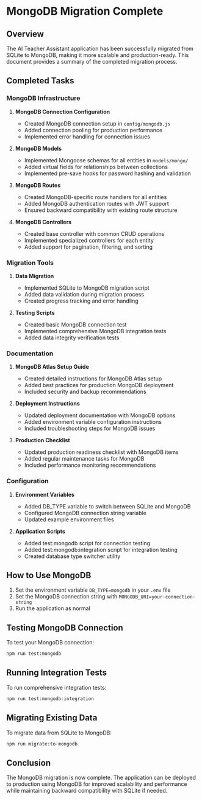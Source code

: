 # MongoDB Migration Complete

## Overview

The AI Teacher Assistant application has been successfully migrated from SQLite to MongoDB, making it more scalable and production-ready. This document provides a summary of the completed migration process.

## Completed Tasks

### MongoDB Infrastructure

1. **MongoDB Connection Configuration**
   - Created MongoDB connection setup in `config/mongodb.js`
   - Added connection pooling for production performance
   - Implemented error handling for connection issues

2. **MongoDB Models**
   - Implemented Mongoose schemas for all entities in `models/mongo/`
   - Added virtual fields for relationships between collections
   - Implemented pre-save hooks for password hashing and validation

3. **MongoDB Routes**
   - Created MongoDB-specific route handlers for all entities
   - Added MongoDB authentication routes with JWT support
   - Ensured backward compatibility with existing route structure

4. **MongoDB Controllers**
   - Created base controller with common CRUD operations
   - Implemented specialized controllers for each entity
   - Added support for pagination, filtering, and sorting

### Migration Tools

1. **Data Migration**
   - Implemented SQLite to MongoDB migration script
   - Added data validation during migration process
   - Created progress tracking and error handling

2. **Testing Scripts**
   - Created basic MongoDB connection test
   - Implemented comprehensive MongoDB integration tests
   - Added data integrity verification tests

### Documentation

1. **MongoDB Atlas Setup Guide**
   - Created detailed instructions for MongoDB Atlas setup
   - Added best practices for production MongoDB deployment
   - Included security and backup recommendations

2. **Deployment Instructions**
   - Updated deployment documentation with MongoDB options
   - Added environment variable configuration instructions
   - Included troubleshooting steps for MongoDB issues

3. **Production Checklist**
   - Updated production readiness checklist with MongoDB items
   - Added regular maintenance tasks for MongoDB
   - Included performance monitoring recommendations

### Configuration

1. **Environment Variables**
   - Added DB_TYPE variable to switch between SQLite and MongoDB
   - Configured MongoDB connection string variable
   - Updated example environment files

2. **Application Scripts**
   - Added test:mongodb script for connection testing
   - Added test:mongodb:integration script for integration testing
   - Created database type switcher utility

## How to Use MongoDB

1. Set the environment variable `DB_TYPE=mongodb` in your `.env` file
2. Set the MongoDB connection string with `MONGODB_URI=your-connection-string`
3. Run the application as normal

## Testing MongoDB Connection

To test your MongoDB connection:

```bash
npm run test:mongodb
```

## Running Integration Tests

To run comprehensive integration tests:

```bash
npm run test:mongodb:integration
```

## Migrating Existing Data

To migrate data from SQLite to MongoDB:

```bash
npm run migrate:to-mongodb
```

## Conclusion

The MongoDB migration is now complete. The application can be deployed to production using MongoDB for improved scalability and performance while maintaining backward compatibility with SQLite if needed.
